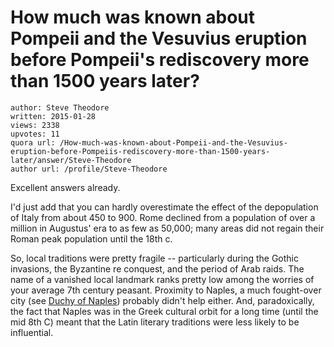 # How much was known about Pompeii and the Vesuvius eruption before Pompeii's rediscovery more than 1500 years later?

	author: Steve Theodore
	written: 2015-01-28
	views: 2338
	upvotes: 11
	quora url: /How-much-was-known-about-Pompeii-and-the-Vesuvius-eruption-before-Pompeiis-rediscovery-more-than-1500-years-later/answer/Steve-Theodore
	author url: /profile/Steve-Theodore


Excellent answers already. 

I'd just add that you can hardly overestimate the effect of the depopulation of Italy from about 450 to 900. Rome declined from a population of over a million in Augustus' era to as few as 50,000; many areas did not regain their Roman peak population until the 18th c. 

So, local traditions were pretty fragile -- particularly during the Gothic invasions, the Byzantine re conquest, and the period of Arab raids. The name of a vanished local landmark ranks pretty low among the worries of your average 7th century peasant. Proximity to Naples, a much fought-over city (see [Duchy of Naples](http://en.wikipedia.org/wiki/Naples#Greek_birth.2C_Roman_acquisition)) probably didn't help either. And, paradoxically, the fact that Naples was in the Greek cultural orbit for a long time (until the mid 8th C) meant that the Latin literary traditions were less likely to be influential.

